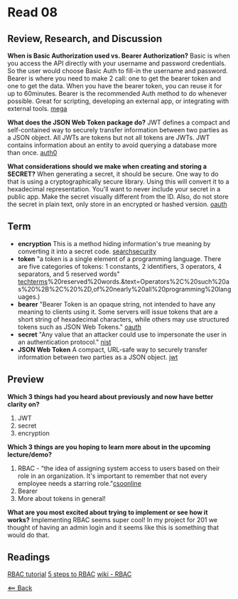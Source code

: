 # Read 08

## Review, Research, and Discussion

**When is Basic Authorization used vs. Bearer Authorization?** Basic is when you access the API directly with your username and password credentials. So the user would choose Basic Auth to fill-in the username and password. Bearer is where you need to make 2 call: one to get the bearer token and one to get the data. When you have the bearer token, you can reuse it for up to 60minutes. Bearer is the recommended Auth method to do whenever possible. Great for scripting, developing an external app, or integrating with external tools. [mega](https://community.mega.com/t5/REST-API/Basic-Auth-vs-Bearer-Token/td-p/23476)

**What does the JSON Web Token package do?** JWT defines a compact and self-contained way to securely transfer information between two parties as a JSON object. All JWTs are tokens but not all tokens are JWTs. JWT contains information about an entity to avoid querying a database more than once. [auth0](https://auth0.com/docs/tokens/json-web-tokens#use)

**What considerations should we make when creating and storing a SECRET?** When generating a secret, it should be secure. One way to do that is using a cryptographically secure library. Using this will convert it to a hexadecimal representation. You'll want to never include your secret in a public app. Make the secret visually different from the ID. Also, do not store the secret in plain text, only store in an encrypted or hashed version. [oauth](https://www.oauth.com/oauth2-servers/client-registration/client-id-secret/)

## Term

- **encryption** This is a method hiding information's true meaning by converting it into a secret code. [searchsecurity](https://searchsecurity.techtarget.com/definition/encryption)
- **token** "a token is a single element of a programming language. There are five categories of tokens: 1 constants, 2 identifiers, 3 operators, 4 separators, and 5 reserved words" [techterms](https://techterms.com/definition/token#:~:text=In%20programming%2C%20a%20token%20is,%2C%20and%205)%20reserved%20words.&text=Operators%2C%20such%20as%20%2B%2C%20%2D,of%20nearly%20all%20programming%20languages.)
- **bearer** "Bearer Token is an opaque string, not intended to have any meaning to clients using it. Some servers will issue tokens that are a short string of hexadecimal characters, while others may use structured tokens such as JSON Web Tokens." [oauth](https://oauth.net/2/bearer-tokens/)
- **secret** "Any value that an attacker could use to impersonate the user in an authentication protocol." [nist](https://csrc.nist.gov/glossary/term/Authentication_Secret)
- **JSON Web Token** A compact, URL-safe way to securely transfer information between two parties as a JSON object. [jwt](https://jwt.io/introduction/)

## Preview

**Which 3 things had you heard about previously and now have better clarity on?**
1. JWT
1. secret
1. encryption

**Which 3 things are you hoping to learn more about in the upcoming lecture/demo?**
1. RBAC - "the idea of assigning system access to users based on their role in an organization. It's important to remember that not every employee needs a starring role."[csoonline](https://www.csoonline.com/article/3060780/5-steps-to-simple-role-based-access-control.html)
1. Bearer
1. More about tokens in general!

**What are you most excited about trying to implement or see how it works?** Implementing RBAC seems super cool! In my project for 201 we thought of having an admin login and it seems like this is something that would do that.

## Readings
[RBAC tutorial](https://www.youtube.com/watch?v=C4NP8Eon3cA)
[5 steps to RBAC](https://www.csoonline.com/article/3060780/5-steps-to-simple-role-based-access-control.html)
[wiki - RBAC](https://en.wikipedia.org/wiki/Role-based_access_control)

[<== Back](https://simoneodegard.github.io/reading-notes/)